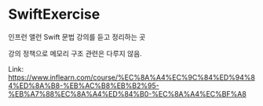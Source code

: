 # SwiftExercise
인프런 앨런 Swift 문법 강의를 듣고 정리하는 곳

강의 정책으로 메모리 구조 관련은 다루지 않음.

Link: https://www.inflearn.com/course/%EC%8A%A4%EC%9C%84%ED%94%84%ED%8A%B8-%EB%AC%B8%EB%B2%95-%EB%A7%88%EC%8A%A4%ED%84%B0-%EC%8A%A4%EC%BF%A8

